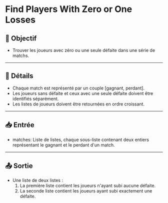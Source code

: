 # Find Players With Zero or One Losses

## 🎯 Objectif

- Trouver les joueurs avec zéro ou une seule défaite dans une série de matchs.

---

## 📝 Détails

- Chaque match est représenté par un couple [gagnant, perdant].
- Les joueurs sans défaite et ceux avec une seule défaite doivent être identifiés séparément.
- Les listes de joueurs doivent être retournées en ordre croissant.

---

## 📥 Entrée

- matches: Liste de listes, chaque sous-liste contenant deux entiers représentant le gagnant et le perdant d'un match.

---

## 📤 Sortie

- Une liste de deux listes :
  1. La première liste contient les joueurs n'ayant subi aucune défaite.
  2. La seconde liste contient les joueurs ayant subi exactement une défaite.


